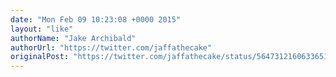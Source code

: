 ```yaml
---
date: "Mon Feb 09 10:23:08 +0000 2015"
layout: "like"
authorName: "Jake Archibald"
authorUrl: "https://twitter.com/jaffathecake"
originalPost: "https://twitter.com/jaffathecake/status/564731216063365120"
---
```

